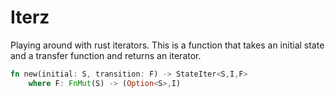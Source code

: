 # Iterz

Playing around with rust iterators. This is a function that takes an initial state and a transfer function and returns an iterator.

```rust
fn new(initial: S, transition: F) -> StateIter<S,I,F>
	where F: FnMut(S) -> (Option<S>,I)
```
